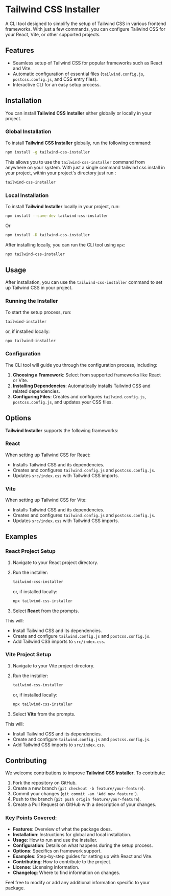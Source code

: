 # Tailwind CSS Installer

A CLI tool designed to simplify the setup of Tailwind CSS in various frontend frameworks. With just a few commands, you can configure Tailwind CSS for your React, Vite, or other supported projects.

## Features

-   Seamless setup of Tailwind CSS for popular frameworks such as React and Vite.
-   Automatic configuration of essential files (`tailwind.config.js`, `postcss.config.js`, and CSS entry files).
-   Interactive CLI for an easy setup process.

## Installation

You can install **Tailwind CSS Installer** either globally or locally in your project.

### Global Installation

To install **Tailwind CSS Installer** globally, run the following command:

```bash
npm install -g tailwind-css-installer
```

This allows you to use the `tailwind-css-installer` command from anywhere on your system.
With just a single command tailwind css install in your project, within your project's directory just run :

```bash
tailwind-css-installer
```

### Local Installation

To install **Tailwind Installer** locally in your project, run:

```bash
npm install --save-dev tailwind-css-installer
```

Or

```bash
npm install -D tailwind-css-installer
```

After installing locally, you can run the CLI tool using `npx`:

```bash
npx tailwind-css-installer
```

## Usage

After installation, you can use the `tailwind-css-installer` command to set up Tailwind CSS in your project.

### Running the Installer

To start the setup process, run:

```bash
tailwind-installer
```

or, if installed locally:

```bash
npx tailwind-installer
```

### Configuration

The CLI tool will guide you through the configuration process, including:

1. **Choosing a Framework**: Select from supported frameworks like React or Vite.
2. **Installing Dependencies**: Automatically installs Tailwind CSS and related dependencies.
3. **Configuring Files**: Creates and configures `tailwind.config.js`, `postcss.config.js`, and updates your CSS files.

## Options

**Tailwind Installer** supports the following frameworks:

### React

When setting up Tailwind CSS for React:

-   Installs Tailwind CSS and its dependencies.
-   Creates and configures `tailwind.config.js` and `postcss.config.js`.
-   Updates `src/index.css` with Tailwind CSS imports.

### Vite

When setting up Tailwind CSS for Vite:

-   Installs Tailwind CSS and its dependencies.
-   Creates and configures `tailwind.config.js` and `postcss.config.js`.
-   Updates `src/index.css` with Tailwind CSS imports.

## Examples

### React Project Setup

1. Navigate to your React project directory.
2. Run the installer:

    ```bash
    tailwind-css-installer
    ```

    or, if installed locally:

    ```bash
    npx tailwind-css-installer
    ```

3. Select **React** from the prompts.

This will:

-   Install Tailwind CSS and its dependencies.
-   Create and configure `tailwind.config.js` and `postcss.config.js`.
-   Add Tailwind CSS imports to `src/index.css`.

### Vite Project Setup

1. Navigate to your Vite project directory.
2. Run the installer:

    ```bash
    tailwind-css-installer
    ```

    or, if installed locally:

    ```bash
    npx tailwind-css-installer
    ```

3. Select **Vite** from the prompts.

This will:

-   Install Tailwind CSS and its dependencies.
-   Create and configure `tailwind.config.js` and `postcss.config.js`.
-   Add Tailwind CSS imports to `src/index.css`.

## Contributing

We welcome contributions to improve **Tailwind CSS Installer**. To contribute:

1. Fork the repository on GitHub.
2. Create a new branch (`git checkout -b feature/your-feature`).
3. Commit your changes (`git commit -am 'Add new feature'`).
4. Push to the branch (`git push origin feature/your-feature`).
5. Create a Pull Request on GitHub with a description of your changes.

### Key Points Covered:

-   **Features**: Overview of what the package does.
-   **Installation**: Instructions for global and local installation.
-   **Usage**: How to run and use the installer.
-   **Configuration**: Details on what happens during the setup process.
-   **Options**: Specifics on framework support.
-   **Examples**: Step-by-step guides for setting up with React and Vite.
-   **Contributing**: How to contribute to the project.
-   **License**: Licensing information.
-   **Changelog**: Where to find information on changes.

Feel free to modify or add any additional information specific to your package.